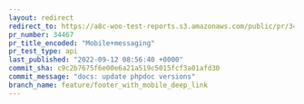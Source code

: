```yaml
---
layout: redirect
redirect_to: https://a8c-woo-test-reports.s3.amazonaws.com/public/pr/34467/api/index.html
pr_number: 34467
pr_title_encoded: "Mobile+messaging"
pr_test_type: api
last_published: "2022-09-12 08:56:40 +0000"
commit_sha: c9c2b7675f6e00e6a21a519c5015fcf3a01afd30
commit_message: "docs: update phpdoc versions"
branch_name: feature/footer_with_mobile_deep_link
---
```

